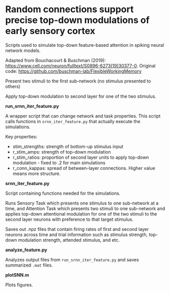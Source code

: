 # Random connections support precise top-down modulations of early sensory cortex

Scripts used to simulate top-down feature-based attention in spiking neural network models.

Adapted from Bouchacourt & Buschman (2019): https://www.cell.com/neuron/fulltext/S0896-6273(19)30377-0. Original code: https://github.com/buschman-lab/FlexibleWorkingMemory

Present two stimuli to the first sub-network (no stimulus presented to others)

Apply top-down modulation to second layer for one of the two stimulus.


**run_srnn_iter_feature.py**

A wrapper script that can change network and task properties. This script calls functions in `srnn_iter_feature.py` that actually execute the simulations.

Key properties:
- stim_strengths: strength of bottom-up stimulus input
- r_stim_amps: strength of top-down modulation
- r_stim_ratios: proportion of second layer units to apply top-down modulation - fixed to .2 for main simulations
- r_conn_kappas: spread of between-layer connections. Higher value means more structure.



**srnn_iter_feature.py**

Script containing functions needed for the simulations. 

Runs Sensory Task which presents one stimulus to one sub-network at a time, and Attention Task which presents two stimuli to one sub-network and applies top-down attentional modulation for one of the two stimuli to the second layer neurons with preference to that target stimulus.

Saves out .npz files that contain firing rates of first and second layer neurons across time and trial information such as stimulus strength, top-down modulation strength, attended stimulus, and etc. 


**analyze_feature.py**

Analyzes output files from `run_srnn_iter_feature.py` and saves summarized `.mat` files.


**plotSNN.m**

Plots figures.
